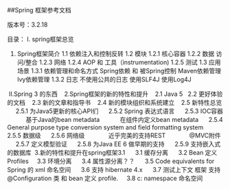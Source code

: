 ##Spring 框架参考文档

版本号：3.2.18

目录：
Ⅰ. spring框架总览
  1. Spring框架简介
    1.1 依赖注入和控制反转
    1.2 模块
      1.2.1 核心容器
      1.2.2 数据 访问/整合
      1.2.3 网络
      1.2.4 AOP 和 工具（instrumentation)
      1.2.5 测试
    1.3 应用场景
      1.3.1 依赖管理和命名方式
            Spring依赖 和 被Spring控制
            Maven依赖管理
            lvy依赖管理
      1.3.2 日志
        不使用公共的日志
        使用SLF4J
        使用Log4J
        
  II.Spring 3 的东西
    2.Spring框架的新的特性和提升
    2.1 Java 5
    2.2 更好体验的文档
    2.3 新的文章和指导书
    2.4 新的模块组织和系统建立
    2.5 新特性总览
      2.5.1 为Java5更新的核心API们
      2.5.2 Spring 表达式语言
      2.5.3 IOC容器
            基于Java的bean metadata
            在组件内定义bean metadata
      2.5.4 General purpose type conversion system and field formatting system
      2.5.5 数据级
      2.5.6 网络级
              近乎完美的支持REST
              @MVC附件
      2.5.7 定义模型验证
      2.5.8 为Java EE 6 做早期的支持
      2.5.9 支持嵌入式的数据库
  3.新的特性和提升在spring框架3.1
      3.1 缓存分离
      3.2 Bean 定义 Profiles
      3.3 环境分离
      3.4 属性源分离？？
      3.5 Code equivalents for Spring 的 xml 命名空间
      3.6 支持 hibernate 4.x
      3.7 测试上下文 框架 支持 @Configuration 类 和 bean 定义 profile.
      3.8  c: namespace 命名空间
